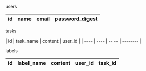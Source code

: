 users

|  id  |  name  | email  |  password_digest  |
| ---- | ----   | --     | ----              |

tasks

|  id  |  task_name  | content  |  user_id  |
| ---- | ----        |   -- --  |  -------- |

labels

|  id  |  label_name     | content  | user_id  | task_id  |
| ---- | ----            |   --     |---       |--        |
